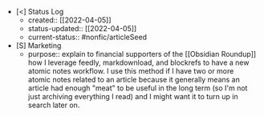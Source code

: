 - [<] Status Log
	- created:: [[2022-04-05]]
	- status-updated:: [[2022-04-05]]
	- current-status:: #nonfic/articleSeed
- [S] Marketing
	- purpose:: explain to financial supporters of the [[Obsidian Roundup]] how I leverage feedly, markdownload, and blockrefs to have a new atomic notes workflow. I use this method if I have two or more atomic notes related to an article because it generally means an article had enough "meat" to be useful in the long term (so I'm not just archiving everything I read) and I might want it to turn up in search later on. 